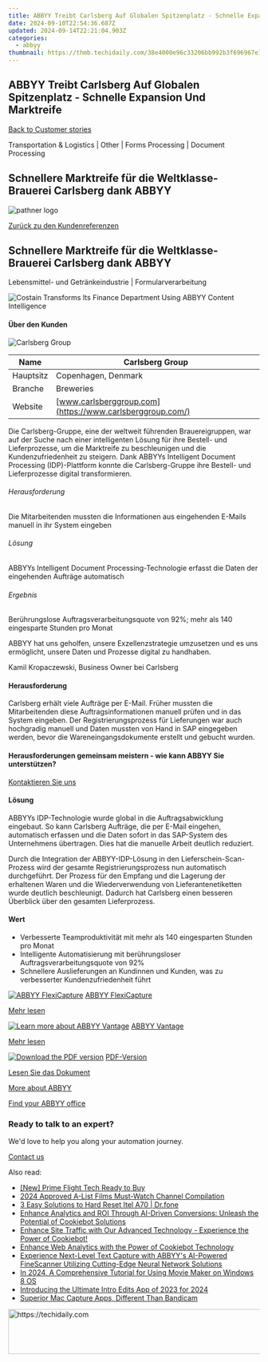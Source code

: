 ```yaml
---
title: ABBYY Treibt Carlsberg Auf Globalen Spitzenplatz - Schnelle Expansion Und Marktreife
date: 2024-09-10T22:54:36.687Z
updated: 2024-09-14T22:21:04.903Z
categories:
  - abbyy
thumbnail: https://thmb.techidaily.com/38e4000e96c33206bb992b3f696967e164e1f69dc3c8232613dcea5c215cabc4.jpg
---
```


## ABBYY Treibt Carlsberg Auf Globalen Spitzenplatz - Schnelle Expansion Und Marktreife

[Back to Customer stories](https://tools.techidaily.com/abbyy/products/)

Transportation & Logistics | Other | Forms Processing | Document Processing

## Schnellere Marktreife für die Weltklasse-Brauerei Carlsberg dank ABBYY

![pathner logo](https://content.abbyy.com/-/media/project/abbyy/abbyy/logos-white/de/183496.png?h=40&iar=0&w=120)

[Zurück zu den Kundenreferenzen](https://tools.techidaily.com/abbyy/products/)

## Schnellere Marktreife für die Weltklasse-Brauerei Carlsberg dank ABBYY

Lebensmittel- und Getränkeindustrie | Formularverarbeitung 

![Costain Transforms Its Finance Department Using ABBYY Content Intelligence](https://static4.abbyy.com/abbyycommedia/36081/15063-carlsberg-556x303.png) 

#### Über den Kunden

![Carlsberg Group](https://static5.abbyy.com/abbyycommedia/36017/15064-logo-carlsberg-group.png) 

| Name      | Carlsberg Group                                           |
| --------- | --------------------------------------------------------- |
| Hauptsitz | Copenhagen, Denmark                                       |
| Branche   | Breweries                                                 |
| Website   | [www.carlsberggroup.com](https://www.carlsberggroup.com/) |

Die Carlsberg-Gruppe, eine der weltweit führenden Brauereigruppen, war auf der Suche nach einer intelligenten Lösung für ihre Bestell- und Lieferprozesse, um die Marktreife zu beschleunigen und die Kundenzufriedenheit zu steigern. Dank ABBYYs Intelligent Document Processing (IDP)-Plattform konnte die Carlsberg-Gruppe ihre Bestell- und Lieferprozesse digital transformieren.

###### Herausforderung

Die Mitarbeitenden mussten die Informationen aus eingehenden E-Mails manuell in ihr System eingeben

###### Lösung

ABBYYs Intelligent Document Processing-Technologie erfasst die Daten der eingehenden Aufträge automatisch

###### Ergebnis

Berührungslose Auftragsverarbeitungsquote von 92%; mehr als 140 eingesparte Stunden pro Monat

 ABBYY hat uns geholfen, unsere Exzellenzstrategie umzusetzen und es uns ermöglicht, unsere Daten und Prozesse digital zu handhaben.

 Kamil Kropaczewski, Business Owner bei Carlsberg

#### Herausforderung

Carlsberg erhält viele Aufträge per E-Mail. Früher mussten die Mitarbeitenden diese Auftragsinformationen manuell prüfen und in das System eingeben. Der Registrierungsprozess für Lieferungen war auch hochgradig manuell und Daten mussten von Hand in SAP eingegeben werden, bevor die Wareneingangsdokumente erstellt und gebucht wurden.

#### Herausforderungen gemeinsam meistern - wie kann ABBYY Sie unterstützen?

[Kontaktieren Sie uns](https://tools.techidaily.com/abbyy/products/) 

#### Lösung

ABBYYs IDP-Technologie wurde global in die Auftragsabwicklung eingebaut. So kann Carlsberg Aufträge, die per E-Mail eingehen, automatisch erfassen und die Daten sofort in das SAP-System des Unternehmens übertragen. Dies hat die manuelle Arbeit deutlich reduziert.

Durch die Integration der ABBYY-IDP-Lösung in den Lieferschein-Scan-Prozess wird der gesamte Registrierungsprozess nun automatisch durchgeführt. Der Prozess für den Empfang und die Lagerung der erhaltenen Waren und die Wiederverwendung von Lieferantenetiketten wurde deutlich beschleunigt. Dadurch hat Carlsberg einen besseren Überblick über den gesamten Lieferprozess.

#### Wert

   * Verbesserte Teamproduktivität mit mehr als 140 eingesparten Stunden pro Monat
   * Intelligente Automatisierung mit berührungsloser Auftragsverarbeitungsquote von 92%
   * Schnellere Auslieferungen an Kundinnen und Kunden, was zu verbesserter Kundenzufriedenheit führt

[![ABBYY FlexiCapture](https://static2.abbyy.com/abbyycommedia/21380/4-flexicapture.jpg)](https://tools.techidaily.com/abbyy/products/) [ABBYY FlexiCapture](https://tools.techidaily.com/abbyy/products/) 

[Mehr lesen](https://tools.techidaily.com/abbyy/products/) 

[![Learn more about ABBYY Vantage](https://static2.abbyy.com/abbyycommedia/24337/mailroom_automation_360x162.jpg)](https://tools.techidaily.com/abbyy/products/) [ABBYY Vantage](https://tools.techidaily.com/abbyy/products/) 

[Mehr lesen](https://tools.techidaily.com/abbyy/products/) 

[![Download the PDF version](https://static4.abbyy.com/abbyycommedia/36083/15063-carlsberg-360x162.png)](https://static2.abbyy.com/abbyycommedia/36650/carlsberg-group-breweries-case-study-de.pdf "PDF-Version") [PDF-Version](https://static2.abbyy.com/abbyycommedia/36650/carlsberg-group-breweries-case-study-de.pdf "PDF-Version") 

[Lesen Sie das Dokument](https://static2.abbyy.com/abbyycommedia/36650/carlsberg-group-breweries-case-study-de.pdf "PDF-Version") 

[More about ABBYY](https://tools.techidaily.com/abbyy/products/) 

[Find your ABBYY office](https://tools.techidaily.com/abbyy/products/) 

### Ready to talk to an expert?

We'd love to help you along your automation journey.

[Contact us](https://tools.techidaily.com/abbyy/products/)

<ins class="adsbygoogle"
     style="display:block"
     data-ad-format="autorelaxed"
     data-ad-client="ca-pub-7571918770474297"
     data-ad-slot="1223367746"></ins>

<ins class="adsbygoogle"
     style="display:block"
     data-ad-client="ca-pub-7571918770474297"
     data-ad-slot="8358498916"
     data-ad-format="auto"
     data-full-width-responsive="true"></ins>

<span class="atpl-alsoreadstyle">Also read:</span>
<div><ul>
<li><a href="https://fox-links.techidaily.com/new-prime-flight-tech-ready-to-buy/"><u>[New] Prime Flight Tech Ready to Buy</u></a></li>
<li><a href="https://youtube-clips.techidaily.com/2024-approved-a-list-films-must-watch-channel-compilation/"><u>2024 Approved A-List Films Must-Watch Channel Compilation</u></a></li>
<li><a href="https://phone-solutions.techidaily.com/3-easy-solutions-to-hard-reset-itel-a70-drfone-by-drfone-reset-android-reset-android/"><u>3 Easy Solutions to Hard Reset Itel A70 | Dr.fone</u></a></li>
<li><a href="https://solve-hot.techidaily.com/enhance-analytics-and-roi-through-ai-driven-conversions-unleash-the-potential-of-cookiebot-solutions/"><u>Enhance Analytics and ROI Through AI-Driven Conversions: Unleash the Potential of Cookiebot Solutions</u></a></li>
<li><a href="https://solve-hot.techidaily.com/enhance-site-traffic-with-our-advanced-technology-experience-the-power-of-cookiebot/"><u>Enhance Site Traffic with Our Advanced Technology - Experience the Power of Cookiebot!</u></a></li>
<li><a href="https://solve-hot.techidaily.com/enhance-web-analytics-with-the-power-of-cookiebot-technology/"><u>Enhance Web Analytics with the Power of Cookiebot Technology</u></a></li>
<li><a href="https://solve-hot.techidaily.com/experience-next-level-text-capture-with-abbyys-ai-powered-finescanner-utilizing-cutting-edge-neural-network-solutions/"><u>Experience Next-Level Text Capture with ABBYY's AI-Powered FineScanner Utilizing Cutting-Edge Neural Network Solutions</u></a></li>
<li><a href="https://fox-hovers.techidaily.com/in-2024-a-comprehensive-tutorial-for-using-movie-maker-on-windows-8-os/"><u>In 2024, A Comprehensive Tutorial for Using Movie Maker on Windows 8 OS</u></a></li>
<li><a href="https://extra-approaches.techidaily.com/introducing-the-ultimate-intro-edits-app-of-2023-for-2024/"><u>Introducing the Ultimate Intro Edits App of 2023 for 2024</u></a></li>
<li><a href="https://video-screen-grab.techidaily.com/superior-mac-capture-apps-different-than-bandicam/"><u>Superior Mac Capture Apps, Different Than Bandicam</u></a></li>
</ul></div>

<!-- affiliate ads begin -->
<a href="https://appsumo.8odi.net/c/5597632/2130869/7443" target="_top" id="2130869">
  <img src="//a.impactradius-go.com/display-ad/7443-2130869" border="0" alt="https://techidaily.com" width="600" height="90"/>
</a>
<img height="0" width="0" src="https://appsumo.8odi.net/i/5597632/2130869/7443" style="position:absolute;visibility:hidden;" border="0" />
<!-- affiliate ads end -->

